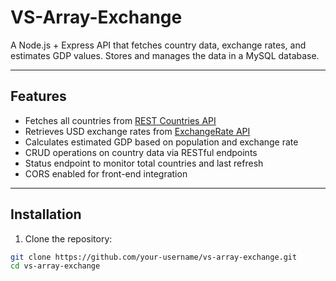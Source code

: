 # VS-Array-Exchange

A Node.js + Express API that fetches country data, exchange rates, and estimates GDP values. Stores and manages the data in a MySQL database.  

---

## Features

- Fetches all countries from [REST Countries API](https://restcountries.com/)  
- Retrieves USD exchange rates from [ExchangeRate API](https://open.er-api.com/)  
- Calculates estimated GDP based on population and exchange rate  
- CRUD operations on country data via RESTful endpoints  
- Status endpoint to monitor total countries and last refresh  
- CORS enabled for front-end integration  

---

## Installation

1. Clone the repository:  
```bash
git clone https://github.com/your-username/vs-array-exchange.git
cd vs-array-exchange
